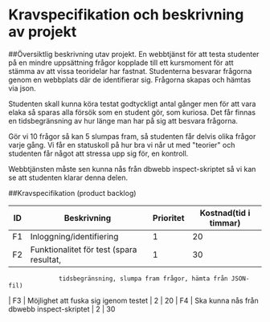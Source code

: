 Kravspecifikation och beskrivning av projekt
=============================================

##Översiktlig beskrivning utav projekt.
En webbtjänst för att testa studenter på en mindre uppsättning frågor kopplade till ett kursmoment för att stämma av att vissa teoridelar har fastnat.
Studenterna besvarar frågorna genom en webbplats där de identifierar sig.
Frågorna skapas och hämtas via json.  

Studenten skall kunna köra testat godtyckligt antal gånger men för att vara elaka så sparas alla försök som en student gör, som kuriosa. Det får finnas en tidsbegränsning av hur länge man har på sig att besvara frågorna.

Gör vi 10 frågor så kan 5 slumpas fram, så studenten får delvis olika frågor varje gång. Vi får en statuskoll på hur bra vi når ut med "teorier" och studenten får något att stressa upp sig för, en kontroll.

Webbtjänsten måste sen kunna nås från dbwebb inspect-skriptet så vi kan se att studenten klarar denna delen.

##Kravspecifikation (product backlog)

| ID            | Beskrivning	| Prioritet | Kostnad(tid i timmar)
| ------------- |-------------  | ----------| ---------------------        
| F1            | Inloggning/identifiering | 1 | 20        
| F2            | Funktionalitet för test (spara resultat, | 1 | 30
                  tidsbegränsning, slumpa fram frågor, hämta från JSON-fil)            
| F3            | Möjlighet att fuska sig igenom testet | 2 | 20
| F4            | Ska kunna nås från dbwebb inspect-skriptet | 2 | 30
